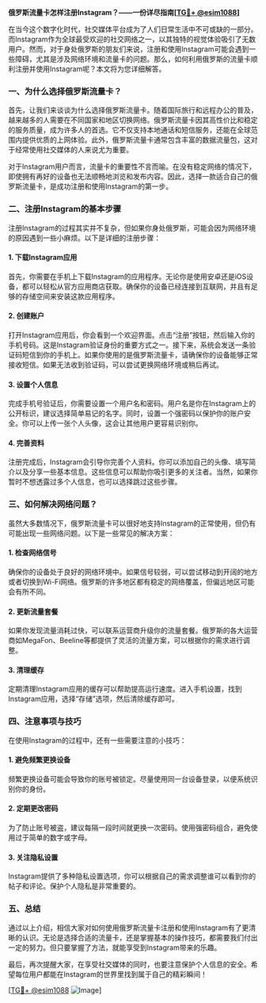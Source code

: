 **俄罗斯流量卡怎样注册Instagram？——一份详尽指南[[TG💪+ @esim1088](https://t.me/s/esim1088)]**

在当今这个数字化时代，社交媒体平台成为了人们日常生活中不可或缺的一部分。而Instagram作为全球最受欢迎的社交网络之一，以其独特的视觉体验吸引了无数用户。然而，对于身处俄罗斯的朋友们来说，注册和使用Instagram可能会遇到一些障碍，尤其是涉及网络环境和流量卡的问题。那么，如何利用俄罗斯的流量卡顺利注册并使用Instagram呢？本文将为您详细解答。

### 一、为什么选择俄罗斯流量卡？

首先，让我们来谈谈为什么选择俄罗斯流量卡。随着国际旅行和远程办公的普及，越来越多的人需要在不同国家和地区切换网络。俄罗斯流量卡因其高性价比和稳定的服务质量，成为许多人的首选。它不仅支持本地通话和短信服务，还能在全球范围内提供优质的上网体验。此外，俄罗斯流量卡通常包含丰富的数据流量包，这对于经常使用社交媒体的人来说尤为重要。

对于Instagram用户而言，流量卡的重要性不言而喻。在没有稳定网络的情况下，即使拥有再好的设备也无法顺畅地浏览和发布内容。因此，选择一款适合自己的俄罗斯流量卡，是成功注册和使用Instagram的第一步。

### 二、注册Instagram的基本步骤

注册Instagram的过程其实并不复杂，但如果你身处俄罗斯，可能会因为网络环境的原因遇到一些小麻烦。以下是详细的注册步骤：

#### 1. 下载Instagram应用

首先，你需要在手机上下载Instagram的应用程序。无论你是使用安卓还是iOS设备，都可以轻松从官方应用商店获取。确保你的设备已经连接到互联网，并且有足够的存储空间来安装这款应用程序。

#### 2. 创建账户

打开Instagram应用后，你会看到一个欢迎界面。点击“注册”按钮，然后输入你的手机号码。这是Instagram验证身份的重要方式之一。接下来，系统会发送一条验证码短信到你的手机上。如果你使用的是俄罗斯流量卡，请确保你的设备能够正常接收短信。如果无法收到验证码，可以尝试更换网络环境或稍后再试。

#### 3. 设置个人信息

完成手机号验证后，你需要设置一个用户名和密码。用户名是你在Instagram上的公开标识，建议选择简单易记的名字。同时，设置一个强密码以保护你的账户安全。你可以上传一张个人头像，这会让其他用户更容易识别你。

#### 4. 完善资料

注册完成后，Instagram会引导你完善个人资料。你可以添加自己的头像、填写简介以及分享一些基本信息。这些信息可以帮助你吸引更多的关注者。当然，如果你暂时不想透露过多个人信息，也可以选择跳过这些步骤。

### 三、如何解决网络问题？

虽然大多数情况下，俄罗斯流量卡可以很好地支持Instagram的正常使用，但仍有可能出现一些网络问题。以下是一些常见的解决方案：

#### 1. 检查网络信号

确保你的设备处于良好的网络环境中。如果信号较弱，可以尝试移动到开阔的地方或者切换到Wi-Fi网络。俄罗斯的许多地区都有稳定的网络覆盖，但偏远地区可能会有所不同。

#### 2. 更新流量套餐

如果你发现流量消耗过快，可以联系运营商升级你的流量套餐。俄罗斯的各大运营商如MegaFon、Beeline等都提供了灵活的流量方案，可以根据你的需求进行调整。

#### 3. 清理缓存

定期清理Instagram应用的缓存可以帮助提高运行速度。进入手机设置，找到Instagram应用，选择“存储”选项，然后清除缓存即可。

### 四、注意事项与技巧

在使用Instagram的过程中，还有一些需要注意的小技巧：

#### 1. 避免频繁更换设备

频繁更换设备可能会导致你的账号被锁定。尽量使用同一台设备登录，以便系统识别你的身份。

#### 2. 定期更改密码

为了防止账号被盗，建议每隔一段时间就更换一次密码。使用强密码组合，避免使用过于简单的数字或字母。

#### 3. 关注隐私设置

Instagram提供了多种隐私设置选项，你可以根据自己的需求调整谁可以看到你的帖子和评论。保护个人隐私是非常重要的。

### 五、总结

通过以上介绍，相信大家对如何使用俄罗斯流量卡注册和使用Instagram有了更清晰的认识。无论是选择合适的流量卡，还是掌握基本的操作技巧，都需要我们付出一定的努力。但只要掌握了方法，就能享受到Instagram带来的乐趣。

最后，再次提醒大家，在享受社交媒体的同时，也要注意保护个人信息的安全。希望每位用户都能在Instagram的世界里找到属于自己的精彩瞬间！

[[TG💪+ @esim1088](https://t.me/s/esim1088) ![Image](https://i.postimg.cc/4NQfJmqS/Snipaste-2025-05-13-00-14-12.png)]